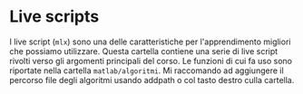 # Live scripts
I live script (`mlx`) sono una delle caratteristiche per l'apprendimento migliori che possiamo utilizzare. 
Questa cartella contiene una serie di live script rivolti verso gli argomenti principali del corso. 
Le funzioni di cui fa uso sono riportate nella cartella `matlab/algoritmi`. 
Mi raccomando ad aggiungere il percorso file degli algoritmi usando addpath o col tasto destro culla cartella.